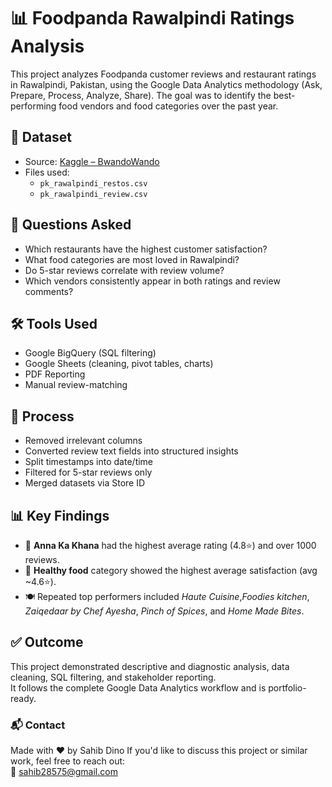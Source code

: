 # 📊 Foodpanda Rawalpindi Ratings Analysis

This project analyzes Foodpanda customer reviews and restaurant ratings in Rawalpindi, Pakistan, using the Google Data Analytics methodology (Ask, Prepare, Process, Analyze, Share). The goal was to identify the best-performing food vendors and food categories over the past year.

## 📁 Dataset

- Source: [Kaggle – BwandoWando](https://doi.org/10.34740/kaggle/ds/4683556)
- Files used:
  - `pk_rawalpindi_restos.csv`
  - `pk_rawalpindi_review.csv`

## 🧠 Questions Asked

- Which restaurants have the highest customer satisfaction?
- What food categories are most loved in Rawalpindi?
- Do 5-star reviews correlate with review volume?
- Which vendors consistently appear in both ratings and review comments?

## 🛠 Tools Used

- Google BigQuery (SQL filtering)
- Google Sheets (cleaning, pivot tables, charts)
- PDF Reporting
- Manual review-matching

## 🧼 Process

- Removed irrelevant columns
- Converted review text fields into structured insights
- Split timestamps into date/time
- Filtered for 5-star reviews only
- Merged datasets via Store ID

## 📊 Key Findings

- 🥇 **Anna Ka Khana** had the highest average rating (4.8⭐) and over 1000 reviews.
- 🥗 **Healthy food** category showed the highest average satisfaction (avg ~4.6⭐).
- 🍽️ Repeated top performers included *Haute Cuisine*,*Foodies kitchen*, *Zaiqedaar by Chef Ayesha*, *Pinch of Spices*, and *Home Made Bites*.

## ✅ Outcome

This project demonstrated descriptive and diagnostic analysis, data cleaning, SQL filtering, and stakeholder reporting.  
It follows the complete Google Data Analytics workflow and is portfolio-ready.

### 📬 Contact

Made with ❤️ by Sahib Dino
If you'd like to discuss this project or similar work, feel free to reach out:  
📧 sahib28575@gmail.com
